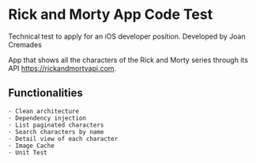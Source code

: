 # Rick and Morty App Code Test
Technical test to apply for an iOS developer position. Developed by Joan Cremades

App that shows all the characters of the Rick and Morty series through its API https://rickandmortyapi.com.

## Functionalities

    · Clean architecture
    · Dependency injection
    · List paginated characters
    · Search characters by name
    · Detail view of each character
    · Image Cache
    · Unit Test

